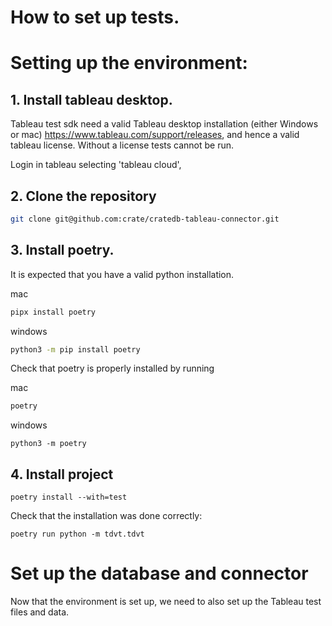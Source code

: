 # How to set up tests.

# Setting up the environment:

## 1. Install tableau desktop.
Tableau test sdk need a valid Tableau desktop installation (either Windows or mac) https://www.tableau.com/support/releases, and
hence a valid tableau license. Without a license tests cannot be run.

Login in tableau selecting 'tableau cloud', 

## 2. Clone the repository
```sh
git clone git@github.com:crate/cratedb-tableau-connector.git
```

## 3. Install poetry.
It is expected that you have a valid python installation.

mac
```sh
pipx install poetry
```

windows
```sh
python3 -m pip install poetry
```

Check that poetry is properly installed by running

mac
```sh
poetry
```

windows
```shell
python3 -m poetry
```

## 4. Install project

```shell
poetry install --with=test
```

Check that the installation was done correctly:
```shell
poetry run python -m tdvt.tdvt
```

# Set up the database and connector

Now that the environment is set up, we need to also set up the
Tableau test files and data.
